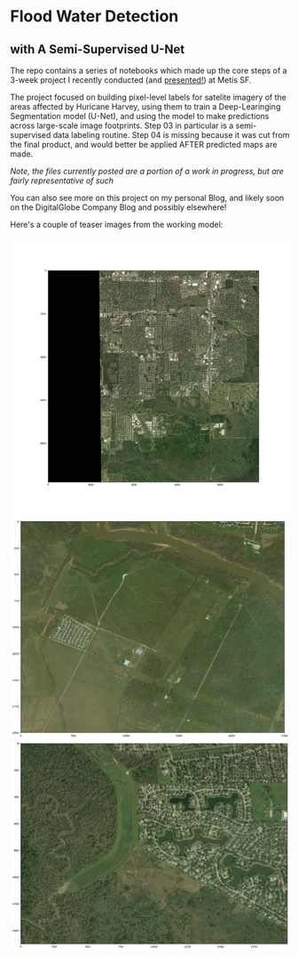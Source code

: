 # Flood Water Detection 
## with A Semi-Supervised U-Net

The repo contains a series of notebooks which made up the core steps of a 3-week project I recently conducted (and [presented!](https://docs.google.com/presentation/d/e/2PACX-1vQL4lvBRuwTnkPMcWgemC2gNoN51SNeYtfwQ4IiaP9jh20XWwRdVU7EMRi4_Et_-0ukVCt8l6Ogbp1K/pub?start=false&loop=false&delayms=3000)) at Metis SF.

The project focused on building pixel-level labels for satelite imagery of the areas affected by Huricane Harvey, using them to train a Deep-Learinging Segmentation model (U-Net), and using the model to make predictions across large-scale image footprints.  Step 03 in particular is a semi-supervised data labeling routine.  Step 04 is missing because it was cut from the final product, and would better be applied AFTER predicted maps are made.

*Note, the files currently posted are a portion of a work in progress, but are fairly representative of such* 

You can also see more on this project on my personal Blog, and likely soon on the DigitalGlobe Company Blog and possibly elsewhere!

Here's a couple of teaser images from the working model:

<img src="https://github.com/Lichtphyz/Lichtphyz.github.io/blob/master/images/output_Hm6IJy_low_res.gif">


<img src="https://github.com/Lichtphyz/Lichtphyz.github.io/blob/master/images/output_AtJBwz_3_3_1800.gif">


<img src="https://github.com/Lichtphyz/Lichtphyz.github.io/blob/master/images/output_MHY2RT_1800.gif">

